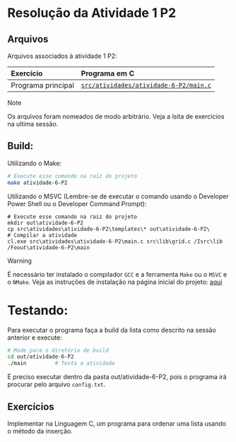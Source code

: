 # Resolução da Atividade 1 P2

## Arquivos
Arquivos associados à atividade 1 P2:

| Exercício | Programa em C |
| :- | :- |
| Programa principal | [`src/atividades/atividade-6-P2/main.c`](/src/atividades/atividade-6-P2/main.c) |

> [!NOTE]
> Os arquivos foram nomeados de modo arbitrário.
> Veja a lsita de exercícios na ultima sessão.

## Build:
Utilizando o Make:
```sh
# Execute esse comando na raiz do projeto
make atividade-6-P2
```

Utilizando o MSVC (Lembre-se de executar o comando usando o Developer Power Shell ou o Developer Command Prompt):
```pwsh
# Execute esse comando na raiz do projeto
mkdir out\atividade-6-P2
cp src\atividades\atividade-6-P2\templates\* out\atividade-6-P2\
# Compilar a atividade
cl.exe src\atividades\atividade-6-P2\main.c src\lib\grid.c /Isrc\lib /Foout\atividade-6-P2\main
```

> [!WARNING]
> É necessário ter instalado o compilador `GCC` e a ferramenta `Make` ou o `MSVC` e o `NMake`.
> Veja as instruções de instalação na página inicial do projeto: [aqui](../README.md/#compiladores)

# Testando:
Para executar o programa faça a build da lista como descrito na sessão anterior e execute:
```bash
# Mode para o diretório de build
cd out/atividade-6-P2
./main         # Testa a atividade
```
É preciso executar dentro da pasta out/atividade-6-P2, pois o programa irá
procurar pelo arquivo `config.txt`.

## Exercícios
Implementar na Linguagem C, um programa para ordenar uma lista usando o método da inserção.
